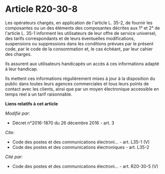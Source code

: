 # Article R20-30-8

Les opérateurs chargés, en application de l'article L. 35-2, de fournir les composantes ou un des éléments des composantes
décrites aux 1° et 2° de l'article L. 35-1 informent les utilisateurs de leur offre de service universel, des tarifs
correspondants et de leurs éventuelles modifications, suspensions ou suppressions dans les conditions prévues par le présent
code, par le code de la consommation et, le cas échéant, par leur cahier des charges. 

Ils assurent aux utilisateurs handicapés un accès à ces informations adapté à leur handicap. 

Ils mettent ces informations régulièrement mises à jour à la disposition du public dans toutes leurs agences commerciales et
tous leurs points de contact avec les clients, ainsi que par un moyen électronique accessible en temps réel à un tarif
raisonnable.

**Liens relatifs à cet article**

_Modifié par_:

  - Décret n°2016-1870 du 26 décembre 2016 - art. 3

_Cite_:

  - Code des postes et des communications électroni... - art. L35-1 (V)
  - Code des postes et des communications électroniques - art. L35-2

_Cité par_:

  - Code des postes et des communications électroni... - art. R20-30-5 (V)

